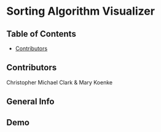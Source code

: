 # Sorting Algorithm Visualizer

## Table of Contents
* [Contributors](#contributors)

## Contributors
Christopher Michael Clark   &   Mary Koenke

## General Info

## Demo

